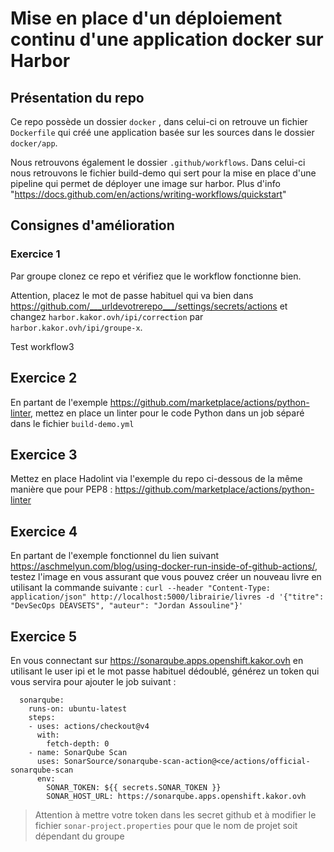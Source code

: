 # Mise en place d'un déploiement continu d'une application docker sur Harbor
## Présentation du repo

Ce repo possède un dossier `docker` , dans celui-ci on retrouve un fichier `Dockerfile` qui créé une application basée sur les sources dans le dossier `docker/app`.

Nous retrouvons également le dossier `.github/workflows`. Dans celui-ci nous retrouvons le fichier build-demo qui sert pour la mise en place d'une pipeline qui permet de déployer une image sur harbor. Plus d'info "https://docs.github.com/en/actions/writing-workflows/quickstart"

## Consignes d'amélioration 

### Exercice 1

Par groupe clonez ce repo et vérifiez que le workflow fonctionne bien. 

Attention, placez le mot de passe habituel qui va bien dans https://github.com/___urldevotrerepo___/settings/secrets/actions et changez `harbor.kakor.ovh/ipi/correction` par `harbor.kakor.ovh/ipi/groupe-x`.

Test workflow3

## Exercice 2

En partant de l'exemple https://github.com/marketplace/actions/python-linter, mettez en place un linter pour le code Python dans un job séparé dans le fichier `build-demo.yml`

## Exercice 3

Mettez en place Hadolint via l'exemple du repo ci-dessous de la même manière que pour PEP8 : https://github.com/marketplace/actions/python-linter

## Exercice 4 

En partant de l'exemple fonctionnel du lien suivant https://aschmelyun.com/blog/using-docker-run-inside-of-github-actions/, testez l'image en vous assurant que vous pouvez créer un nouveau livre en utilisant la commande suivante : ```curl --header "Content-Type: application/json" http://localhost:5000/librairie/livres -d '{"titre": "DevSecOps DEAVSETS", "auteur": "Jordan Assouline"}' ```

## Exercice 5

En vous connectant sur https://sonarqube.apps.openshift.kakor.ovh en utilisant le user ipi et le mot passe habituel dédoublé, générez un token qui vous servira pour ajouter le job suivant :

```
  sonarqube:
    runs-on: ubuntu-latest
    steps:
    - uses: actions/checkout@v4
      with:
        fetch-depth: 0
    - name: SonarQube Scan
      uses: SonarSource/sonarqube-scan-action@<ce/actions/official-sonarqube-scan
      env:
        SONAR_TOKEN: ${{ secrets.SONAR_TOKEN }}
        SONAR_HOST_URL: https://sonarqube.apps.openshift.kakor.ovh
```

> Attention à mettre votre token dans les secret github et à modifier le fichier `sonar-project.properties` pour que le nom de projet soit dépendant du groupe